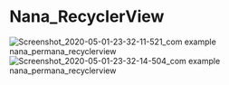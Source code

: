 # Nana_RecyclerView
![Screenshot_2020-05-01-23-32-11-521_com example nana_permana_recyclerview](https://user-images.githubusercontent.com/57423129/80822124-3da1e780-8c04-11ea-9979-b50067941a3a.jpg)
![Screenshot_2020-05-01-23-32-14-504_com example nana_permana_recyclerview](https://user-images.githubusercontent.com/57423129/80822119-3975ca00-8c04-11ea-97eb-937d509b804e.jpg)

